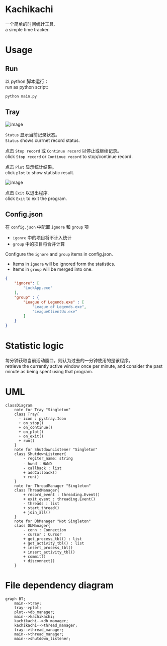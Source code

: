 # Kachikachi

一个简单的时间统计工具.  
a simple time tracker.

# Usage

## Run

以 python 脚本运行：  
run as python script:
~~~python
python main.py
~~~

## Tray

![image](https://github.com/user-attachments/assets/612c1680-b4eb-436b-8158-1593e867c100)

`Status` 显示当前记录状态。  
`Status` shows currnet record status.  

点击 `Stop record` 或 `Continue record` 以停止或继续记录。  
click `Stop record` or `Continue record` to stop/continue record.  

点击 `Plot` 显示统计结果。  
click `plot` to show statistic result.  

![image](https://github.com/user-attachments/assets/ab7720f5-c756-4541-b551-d083737b4ee6)

点击 `Exit` 以退出程序.  
click `Exit` to exit the program.

## Config.json

在 `config.json` 中配置 `ignore` 和 `group` 项  
- `igonre` 中的项目将不计入统计  
- `group` 中的项目将合并计算  

Configure the `ignore` and `group` items in config.json.  
- Items in `ignore` will be ignored form the statistics.  
- Items in `group` will be merged into one.

~~~json
{
    "ignore": [
        "LockApp.exe"
    ],
    "group" : {
        "League of Legends.exe" : [
            "League of Legends.exe",
            "LeagueClientUx.exe"
        ]
    }
}
~~~



# Statistic logic

每分钟获取当前活动窗口，则认为过去的一分钟使用的是该程序。  
retrieve the currently active window once per minute, and consider the past minute as being spent using that program.

# UML

~~~mermaid
classDiagram
    note for Tray "Singleton"
    class Tray{
      - icon : pystray.Icon
      + on_stop()
      + on_continue()
      + on_plot()
      + on_exit()
      + run()
    }
    note for ShutdownListener "Singleton"
    class ShutdownListener{
        - regiter_name: string
        - hwnd ：HWND
        - callback : list
        + addCallback()
        + run()
    }
    note for ThreadManager "Singleton"
    class ThreadManager{
        + record_event : threading.Event()
        + exit_event : threading.Event()
        - threads : list
        + start_thread()
        + join_all()
    }
    note for DbManager "Not Singleton"
    class DbManager{
        - conn : Connection
        - cursor : Cursor
        + get_process_tbl() : list
        + get_activity_tbl() : list
        + insert_process_tbl()
        + insert_activity_tbl()
        + commit()
        + disconnect()
    }
~~~

# File dependency diagram

~~~mermaid
graph BT;
    main-->tray;
    tray-->plot;
    plot-->db_manager;
    main-->kachikachi;
    kachikachi-->db_manager;
    kachikachi-->thread_manager;
    tray-->thread_manager;
    main-->thread_manager;
    main-->shutdown_listener;
~~~
